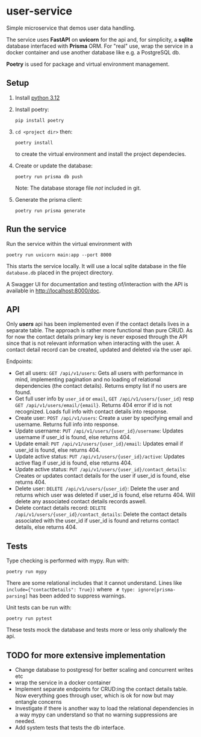 # user-service
Simple microservice that demos user data handling.

The service uses **FastAPI** on **uvicorn** for the api and, for simplicity, a **sqlite** database interfaced with **Prisma** ORM.
For "real" use, wrap the service in a docker container and use another database like e.g. a PostgreSQL db. 


**Poetry** is used for package and virtual environment management.


## Setup
1. Install [python 3.12](https://www.python.org/downloads/)
2. Install poetry:
    ```
    pip install poetry
    ```
3. `cd <project dir>` then:
    ```
    poetry install
    ```
    to create the virtual environment and install the project dependecies.
4. Create or update the database:
    ```
    poetry run prisma db push
    ```
    Note: The database storage file *not* included in git.
    
5. Generate the prisma client: 
    ```
    poetry run prisma generate
    ```


## Run the service
Run the service within the virtual environment with 
```
poetry run uvicorn main:app --port 8000
```
This starts the service locally. It will use a local sqlite database in the file `database.db` placed in the project directory.

A Swagger UI for documentation and testing of/interaction with the API is available in [http://localhost:8000/doc](http://localhost:8000/docs).


## API
Only ***users*** api has been implemented even if the contact details lives in a separate table. The approach is rather more functional than pure CRUD.
As for now the contact details primary key is never exposed through the API since that is not relevant information when interacting with the user. A contact detail record can be created, updated and deleted via the user api.

Endpoints:
* Get all users: `GET /api/v1/users`: Gets all users with performance in mind, implementing pagination and no loading of relational dependencies (the contact details). Returns empty list if no users are found.
* Get full user info by `user_id` or `email`, `GET /api/v1/users/{user_id}` resp `GET /api/v1/users/email/{email}`. Returns 404 error if id is not recognized. Loads full info with contact details into response.
* Create user: `POST /api/v1/users`: Create a user by specifying email and username.
Returns full info into response.
* Update username: `PUT /api/v1/users/{user_id}/username`: Updates username if user_id is found, else returns 404.
* Update email: `PUT /api/v1/users/{user_id}/email`: Updates email if user_id is found, else returns 404.
* Update active status: `PUT /api/v1/users/{user_id}/active`: Updates active flag if user_id is found, else returns 404.
* Update active status: `PUT /api/v1/users/{user_id}/contact_details`: Creates or updates contact details for the user if user_id is found, else returns 404.
* Delete user: `DELETE /api/v1/users/{user_id}`: Delete the user and returns which user was deleted if user_id is found, else returns 404. Will delete any associated contact details records aswell.
* Delete contact details record: `DELETE /api/v1/users/{user_id}/contact_details`: Delete the contact details associated with the user_id if user_id is found and returns contact details, else returns 404.




## Tests
Type checking is performed with mypy. Run with:
```
poetry run mypy
```
There are some relational includes that it cannot understand. Lines like `include={"contactDetails": True})` where ` # type: ignore[prisma-parsing]` has been added to suppress warnings.


Unit tests can be run with:
```
poetry run pytest
```
These tests mock the database and tests more or less only shallowly the api.




## TODO for more extensive implementation
* Change database to postgresql for better scaling and concurrent writes etc
* wrap the service in a docker container
* Implement separate endpoints for CRUD:ing the contact details table. Now everything goes through user, which is ok for now but may entangle concerns
* Investigate if there is another way to load the relational dependencies in a way mypy can understand so that no warning suppressions are needed.
* Add system tests that tests the db interface.


